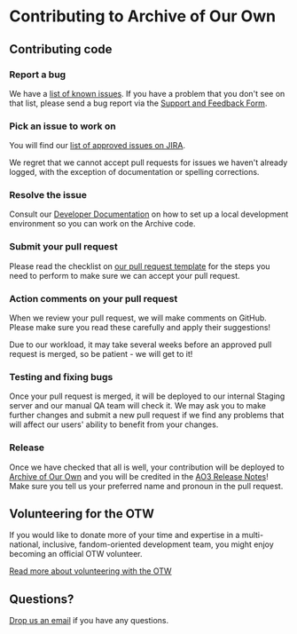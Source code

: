# Contributing to Archive of Our Own

## Contributing code

### Report a bug

We have a [list of known issues](https://archiveofourown.org/known_issues).
If you have a problem that you don't see on that list, please send a bug report
via the [Support and Feedback Form](https://archiveofourown.org/support).

### Pick an issue to work on

You will find our [list of approved issues on JIRA](https://otwarchive.atlassian.net/projects/AO3/issues).

We regret that we cannot accept pull requests for issues we haven't already logged, with the exception of documentation 
or spelling corrections. 



### Resolve the issue

Consult our [Developer Documentation](https://github.com/otwcode/otwarchive/wiki) on how to set up a local development 
environment so you can work on the Archive code.

### Submit your pull request

Please read the checklist on [our pull request template](https://github.com/otwcode/otwarchive/blob/master/.github/PULL_REQUEST_TEMPLATE.md)
for the steps you need to perform to make sure we can accept your pull request.

### Action comments on your pull request

When we review your pull request, we will make comments on GitHub. Please make sure you read these carefully and apply
their suggestions!

Due to our workload, it may take several weeks before an approved pull request is merged, so be patient - we will get to it!

### Testing and fixing bugs

Once your pull request is merged, it will be deployed to our internal Staging server and our manual QA team will check it.
We may ask you to make further changes and submit a new pull request if we find any problems that will affect our users'
ability to benefit from your changes. 

### Release

Once we have checked that all is well, your contribution will be deployed to [Archive of Our Own](http://archiveofourown.org) and you will be credited
in the [AO3 Release Notes](http://archiveofourown.org/admin_posts?tag=1)! Make sure you tell us your preferred name and pronoun
in the pull request.

## Volunteering for the OTW

If you would like to donate more of your time and expertise in a multi-national, inclusive, fandom-oriented development team, you might
 enjoy becoming an official OTW volunteer.

[Read more about volunteering with the OTW](http://transformativeworks.org/how-you-can-help/volunteer) 

## Questions?

[Drop us an email](mailto:otw-coders@transformativeworks.org) if you have any questions. 

